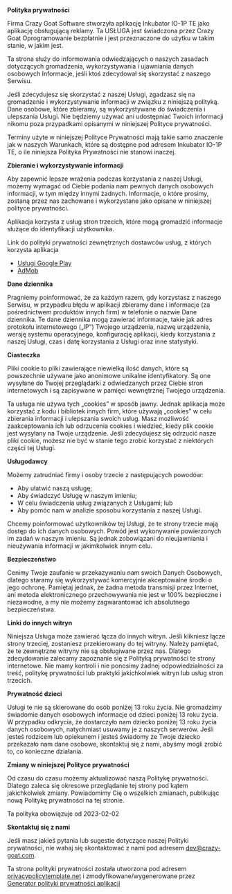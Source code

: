 **Polityka prywatności**

Firma Crazy Goat Software stworzyła aplikację Inkubator IO-1P TE jako aplikację obsługującą reklamy. Ta USŁUGA jest
świadczona przez Crazy Goat
Oprogramowanie bezpłatnie i jest przeznaczone do użytku w takim stanie, w jakim jest.

Ta strona służy do informowania odwiedzających o naszych zasadach dotyczących gromadzenia, wykorzystywania i ujawniania
danych osobowych
Informacje, jeśli ktoś zdecydował się skorzystać z naszego Serwisu.

Jeśli zdecydujesz się skorzystać z naszej Usługi, zgadzasz się na gromadzenie i wykorzystywanie informacji w związku z
niniejszą polityką.
Dane osobowe, które zbieramy, są wykorzystywane do świadczenia i ulepszania Usługi. Nie będziemy używać ani udostępniać
Twoich
informacji nikomu poza przypadkami opisanymi w niniejszej Polityce prywatności.

Terminy użyte w niniejszej Polityce Prywatności mają takie samo znaczenie jak w naszych Warunkach, które są dostępne pod
adresem
Inkubator IO-1P TE, o ile niniejsza Polityka Prywatności nie stanowi inaczej.

**Zbieranie i wykorzystywanie informacji**

Aby zapewnić lepsze wrażenia podczas korzystania z naszej Usługi, możemy wymagać od Ciebie podania nam pewnych danych
osobowych
informacji, w tym między innymi żadnych. Informacje, o które prosimy, zostaną przez nas zachowane i wykorzystane jako
opisane w niniejszej polityce prywatności.

Aplikacja korzysta z usług stron trzecich, które mogą gromadzić informacje służące do identyfikacji użytkownika.

Link do polityki prywatności zewnętrznych dostawców usług, z których korzysta aplikacja

* [Usługi Google Play](https://www.google.com/policies/privacy/)
* [AdMob](https://support.google.com/admob/answer/6128543?hl=pl)

**Dane dziennika**

Pragniemy poinformować, że za każdym razem, gdy korzystasz z naszego Serwisu, w przypadku błędu w aplikacji zbieramy
dane i
informacje (za pośrednictwem produktów innych firm) w telefonie o nazwie Dane dziennika. Te dane dziennika mogą zawierać
informacje, takie jak
adres protokołu internetowego („IP”) Twojego urządzenia, nazwę urządzenia, wersję systemu operacyjnego, konfigurację
aplikacji, kiedy
korzystania z naszej Usługi, czas i datę korzystania z Usługi oraz inne statystyki.

**Ciasteczka**

Pliki cookie to pliki zawierające niewielką ilość danych, które są powszechnie używane jako anonimowe unikalne
identyfikatory. Są one wysyłane do
Twojej przeglądarki z odwiedzanych przez Ciebie stron internetowych i są zapisywane w pamięci wewnętrznej Twojego
urządzenia.

Ta usługa nie używa tych „cookies” w sposób jawny. Jednak aplikacja może korzystać z kodu i bibliotek innych firm, które
używają
„cookies” w celu zbierania informacji i ulepszania swoich usług. Masz możliwość zaakceptowania ich lub odrzucenia
cookies i wiedzieć, kiedy plik cookie jest wysyłany na Twoje urządzenie. Jeśli zdecydujesz się odrzucić nasze pliki
cookie, możesz nie być w stanie tego zrobić
korzystać z niektórych części tej Usługi.

**Usługodawcy**

Możemy zatrudniać firmy i osoby trzecie z następujących powodów:

* Aby ułatwić naszą usługę;
* Aby świadczyć Usługę w naszym imieniu;
* W celu świadczenia usług związanych z Usługami; lub
* Aby pomóc nam w analizie sposobu korzystania z naszej Usługi.

Chcemy poinformować użytkowników tej Usługi, że te strony trzecie mają dostęp do ich danych osobowych. Powód
jest wykonywanie powierzonych im zadań w naszym imieniu. Są jednak zobowiązani do nieujawniania i nieużywania
informacji w jakimkolwiek innym celu.

**Bezpieczeństwo**

Cenimy Twoje zaufanie w przekazywaniu nam swoich Danych Osobowych, dlatego staramy się wykorzystywać komercyjnie
akceptowalne środki
o jego ochronę. Pamiętaj jednak, że żadna metoda transmisji przez Internet, ani metoda elektronicznego przechowywania
nie jest w 100%
bezpieczne i niezawodne, a my nie możemy zagwarantować ich absolutnego bezpieczeństwa.

**Linki do innych witryn**

Niniejsza Usługa może zawierać łącza do innych witryn. Jeśli klikniesz łącze strony trzeciej, zostaniesz przekierowany
do tej witryny.
Należy pamiętać, że te zewnętrzne witryny nie są obsługiwane przez nas. Dlatego zdecydowanie zalecamy zapoznanie się z
Polityką prywatności
te strony internetowe. Nie mamy kontroli i nie ponosimy żadnej odpowiedzialności za treść, politykę prywatności lub
praktyki
jakichkolwiek witryn lub usług stron trzecich.

**Prywatność dzieci**

Usługi te nie są skierowane do osób poniżej 13 roku życia. Nie gromadzimy świadomie danych osobowych
informacje od dzieci poniżej 13 roku życia. W przypadku odkrycia, że dostarczyło nam dziecko poniżej 13 roku życia
danych osobowych, natychmiast usuwamy je z naszych serwerów. Jeśli jesteś rodzicem lub opiekunem i jesteś świadomy
że Twoje dziecko przekazało nam dane osobowe, skontaktuj się z nami, abyśmy mogli zrobić to, co konieczne
działania.

**Zmiany w niniejszej Polityce prywatności**

Od czasu do czasu możemy aktualizować naszą Politykę prywatności. Dlatego zaleca się okresowe przeglądanie tej strony
pod kątem jakichkolwiek
zmiany. Powiadomimy Cię o wszelkich zmianach, publikując nową Politykę prywatności na tej stronie.

Ta polityka obowiązuje od 2023-02-02

**Skontaktuj się z nami**

Jeśli masz jakieś pytania lub sugestie dotyczące naszej Polityki prywatności, nie wahaj się skontaktować z nami pod
adresem dev@crazy-goat.com.

Ta strona polityki prywatności została utworzona pod
adresem [privacypolicytemplate.net](https://privacypolicytemplate.net) i
zmodyfikowane/wygenerowane
przez [Generator polityki prywatności aplikacji](https://app-privacy-policy-generator.nisrulz.com/)